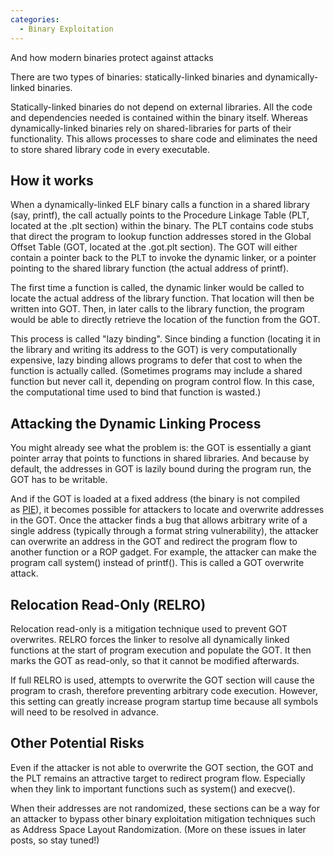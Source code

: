 ```yaml
---
categories:
  - Binary Exploitation
---
```


And how modern binaries protect against attacks

There are two types of binaries: statically-linked binaries and dynamically-linked binaries.

Statically-linked binaries do not depend on external libraries. All the code and dependencies needed is contained within the binary itself. Whereas dynamically-linked binaries rely on shared-libraries for parts of their functionality. This allows processes to share code and eliminates the need to store shared library code in every executable.

## How it works

When a dynamically-linked ELF binary calls a function in a shared library (say, printf), the call actually points to the Procedure Linkage Table (PLT, located at the .plt section) within the binary. The PLT contains code stubs that direct the program to lookup function addresses stored in the Global Offset Table (GOT, located at the .got.plt section). The GOT will either contain a pointer back to the PLT to invoke the dynamic linker, or a pointer pointing to the shared library function (the actual address of printf).

The first time a function is called, the dynamic linker would be called to locate the actual address of the library function. That location will then be written into GOT. Then, in later calls to the library function, the program would be able to directly retrieve the location of the function from the GOT.

This process is called "lazy binding". Since binding a function (locating it in the library and writing its address to the GOT) is very computationally expensive, lazy binding allows programs to defer that cost to when the function is actually called. (Sometimes programs may include a shared function but never call it, depending on program control flow. In this case, the computational time used to bind that function is wasted.)

## Attacking the Dynamic Linking Process

You might already see what the problem is: the GOT is essentially a giant pointer array that points to functions in shared libraries. And because by default, the addresses in GOT is lazily bound during the program run, the GOT has to be writable.

And if the GOT is loaded at a fixed address (the binary is not compiled as [PIE](https://en.wikipedia.org/wiki/Position-independent_code)), it becomes possible for attackers to locate and overwrite addresses in the GOT. Once the attacker finds a bug that allows arbitrary write of a single address (typically through a format string vulnerability), the attacker can overwrite an address in the GOT and redirect the program flow to another function or a ROP gadget. For example, the attacker can make the program call system() instead of printf(). This is called a GOT overwrite attack.

## Relocation Read-Only (RELRO)

Relocation read-only is a mitigation technique used to prevent GOT overwrites. RELRO forces the linker to resolve all dynamically linked functions at the start of program execution and populate the GOT. It then marks the GOT as read-only, so that it cannot be modified afterwards.

If full RELRO is used, attempts to overwrite the GOT section will cause the program to crash, therefore preventing arbitrary code execution. However, this setting can greatly increase program startup time because all symbols will need to be resolved in advance.

## Other Potential Risks

Even if the attacker is not able to overwrite the GOT section, the GOT and the PLT remains an attractive target to redirect program flow. Especially when they link to important functions such as system() and execve().

When their addresses are not randomized, these sections can be a way for an attacker to bypass other binary exploitation mitigation techniques such as Address Space Layout Randomization. (More on these issues in later posts, so stay tuned!)